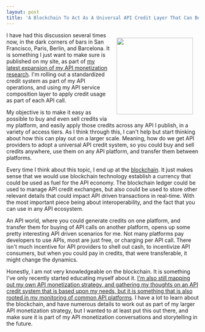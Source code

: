 ```yaml
---
layout: post
title: 'A Blockchain To Act As A Universal API Credit Layer That Can Be Used By Both API Provider And Consumer'
---
```

<p><img style="padding: 15px;" src="https://s3.amazonaws.com/kinlane-productions/bw-icons/bw-blockchain-api-monetization.png" alt="" width="200" align="right" /></p>
<p>I have had this discussion several times now, in the dark corners of bars in San Francisco, Paris, Berlin, and Barcelona. It is something I just want to make sure is published on my site, as part of <a href="http://apievangelist.com/2015/09/05/expanding-on-my-api-monetization-strategy-and-research/">my latest expansion of my API monetization research</a>. I'm rolling out a standardized credit system as part of my API operations, and using my API service composition layer to apply credit usage as part of each API call.&nbsp;</p>
<p>My objective is to make it easy as possible to buy and even sell credits via my platform, and easily apply those credits across any API I publish, in a variety of access tiers. As I think through this, I can't help but start thinking about how this can play out on a larger scale. Meaning, how do we get API providers to adopt a universal API credit system, so you could buy and sell credits anywhere, use them on any API platform, and transfer them between platforms.</p>
<p>Every time I think about this topic, I end up at the&nbsp;<a href="https://en.wikipedia.org/wiki/Block_chain_(database)">blockchain</a>. It just makes sense that we would use blockchain technology establish a currency that could be used as fuel for the API economy. The blockchain ledger could be used to manage API credit exchanges, but also could be used to store other relevant details that could impact API driven transactions in real-time. With the most important piece being about interoperability, and the fact that you can use in any API ecosystem.</p>
<p>An API world, where you could generate credits on one platform, and transfer them for buying of API calls on another platform, opens up some pretty interesting API driven scenarios for me. Not many platforms pay developers to use APIs, most are just free, or charging per API call. There isn't much incentive for API providers to shell out cash, to incentivize API consumers, but when you could pay in credits, that were transferable, it might change the dynamics.</p>
<p>Honestly, I am not very knowledgeable on the blockchain. It is something I've only recently started educating myself about it. <a href="http://apievangelist.com/2015/09/05/expanding-on-my-api-monetization-strategy-and-research/">I'm also still mapping out my own API monetization strategy, and gathering my thoughts on an API credit system that is based upon my needs, but it is something that is also rooted in my monitoring of common API platforms</a>. I have a lot to learn about the blockchain, and have numerous details to work out as part of my larger API monetization strategy, but I wanted to at least put this out there, and make sure it is part of my API monetization conversations and storytelling in the future.</p>